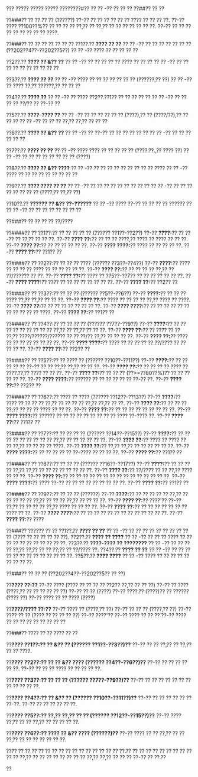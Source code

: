 ??? ????? ????? ????? ????????#?? ?? ?? -?? ?? ?? ??
??##?? ?? ??

??###?? ?? ?? ?? ?? (??????)
??-?? ?? ?? ?? ?? ?? ?? ???? ?? ?? ?? ??.
??-?? ???? ??100??%?? ?? ?? ?? ?? ??,?? ?? ??,?? ?? ?? ?? ?? ?? ?? ??.
??-?? ?? ?? ?? ?? ?? ?? ?? ?? ?? ????.

??###?? ?? ?? ?? ?? ?? ?? ??
??1??.?? **???? ?? ??**
??  ?? -?? ?? ?? ?? ?? ?? ?? ?? (??202??4??-??202??5??)
??  ?? -?? ???? ?? ?? ?? ?? ??

??2??.?? **???? ?? &?? ??**
??  ?? -?? ?? ?? ?? ?? ?? ???? ?? ?? ??
??  ?? -?? ?? ?? ?? ?? ?? ?? ?? ?? ?? ??

??3??.?? **???? ?? ??**
??  ?? -?? ???? ?? ?? ?? ?? ?? ?? ?? (??????,?? ??)
??  ?? -?? ?? ???? ??,?? ??????,?? ?? ?? ??

??4??.?? **???? ??**
??  ?? -?? ?? ???? ??2??.??1?? ?? ?? ?? ?? ??
??  ?? -?? ?? ?? ?? ?? ??/?? ?? ??-?? ??

??5??.?? **????-???? ??**
??  ?? -?? ?? ?? ?? ?? ?? ?? (????),?? ?? (????/??),?? ?? ?? ??
??  ?? -?? ?? ?? ?? ??,?? ??,?? ?? ?? ??

??6??.?? **???? ?? &?? ??**
??  ?? -?? ?? ??-?? ?? ?? ?? ?? ?? ??
??  ?? -?? ?? ?? ?? ?? ?? ??

??7??.?? **???? ?? ??**
??  ?? -?? ???? ???? ?? ?? ?? ?? ?? (????.??.,?? ???? ??)
??  ?? -?? ?? ?? ?? ?? ?? ?? ?? ?? (????)

??8??.?? **???? ?? &?? ????**
??  ?? -?? ?? ?? ?? ?? ?? ?? ?? ?? ?? ????
??  ?? -?? ???? ?? ?? ?? ?? ?? ?? ?? ?? ??

??9??.?? **???? ???? ?? ??**
??  ?? -?? ?? ?? ?? ?? ?? ?? ?? ?? ??
??  ?? -?? ?? ?? ?? ?? ?? ?? ?? ?? (????,?? ??,?? ??)

??10??.?? **?????? ?? &?? ??-??????**
??   ?? -?? ???? ??-?? ?? ?? ?? ?? ?????? ??
??   ?? -?? ?? ?? ?? ?? ?? ?? ?? ??

??###?? ?? ?? ?? ?? ??/????

??####?? ?? ??1??:?? ?? ?? ?? ?? ?? (?????? ??1??-??2??)
??-?? **????:**?? ?? ??-?? ?? ??,?? ?? ?? ??.
??-?? **???? ??:**?? ?? ?? ?? ????,?? ???? ?? ???? ?? ?? ??.
??-?? **???? ??:**?? ?? ?? ?? ?? ?? ??.
??-?? **???? ????:**?? ???? ?? ?? ?? ?? ??.
??-?? **???? ??:**?? ??1?? ??

??####?? ?? ??2??:?? ?? ?? ?? ???? (?????? ??3??-??4??)
??-?? **????:**?? ???? ?? ?? ?? ?? ???? ?? ?? ?? ?? ?? ??.
??-?? **???? ??:**?? ?? ?? ?? ?? ??,?? ?? ??/?????? ?? ??.
??-?? **???? ??:**?? ???? ?? ??5??-??7?? ?? ?? ?? ?? ?? ?? ??.
??-?? **???? ????:**?? ???? ?? ?? ?? ?? ?? ?? ?? ??.
??-?? **???? ??:**?? ??2?? ??

??####?? ?? ??3??:?? ?? ?? ?? (?????? ??5??-??6??)
??-?? **????:**?? ?? ?? ?? ???? ??,?? ??,?? ?? ?? ??.
??-?? **???? ??:**?? ???? ?? ?? ?? ?? ??,?? ???? ?? ????.
??-?? **???? ??:**?? ?? ?? ?? ?? ?? ?? ?? ??.
??-?? **???? ????:**?? ?? ?? ?? ?? ?? ?? ?? ?? ?? ?? ?? ????.
??-?? **???? ??:**?? ??1?? ??

??####?? ?? ??4??:?? ?? ?? ?? ?? (?????? ??7??-??9??)
??-?? **????:**?? ?? ?? ?? ?? ?? ?? ?? ?? ?? ??,?? ?? ??,?? ?? ?? ??.
??-?? **???? ??:**?? ?? ???? ?? ?? ??,?? ????/??????/?????? ?? ?? ??/?? ??,?? ?? ?? ?? ??.
??-?? **???? ??:**?? ???? ?? ?? ?? ?? ?? ?? ?? ??.
??-?? **???? ????:**?? ???? ?? ?? ?? ?? ?? ??/???? ?? ?? ?? ?? ??.
??-?? **???? ??:**?? ??2?? ??

??####?? ?? ??5??:?? ?? ???? ?? (?????? ??10??-??11??)
??-?? **????:**?? ?? ?? ?? ?? ?? ??-?? ?? ?? ??,?? ??,?? ?? ?? ??.
??-?? **???? ??:**?? ?? ?? ?? ?? ???? ?? ????.??,?? ???? ?? ?? ??.
??-?? **???? ??:**?? ?? ?? ?? (??>=??80??%)?? ?? ?? ?? ?? ?? ??.
??-?? **???? ????:**?? ?????? ?? ?? ?? ?? ?? ?? ??-?? ??.
??-?? **???? ??:**?? ??2?? ??

??####?? ?? ??6??:?? ???? ?? ???? (?????? ??12??-??13??)
??-?? **????:**?? ???? ?? ?? ?? ?? ??,?? ?? ?? ?? ?? ??,?? ??,?? ?? ??.
??-?? **???? ??:**?? ?? ?? ?? ??;?? ?? ?? ?? ???? ?? ?? ??.
??-?? **???? ??:**?? ?? ?? ?? ?? ?? ?? ?? ?? ??.
??-?? **???? ????:**?? ?????? ?? ?? ?? ?? ?? ?? ?? ?? ?? ???? ??-???? ??.
??-?? **???? ??:**?? ??1?? ??

??####?? ?? ??7??:?? ?? ?? ?? ?? (?????? ??14??-??15??)
??-?? **????:**?? ?? ?? ?? ?? ?? ?? ?? ?? ?? ??,?? ?? ?? ?? ?? ?? ??.
??-?? **???? ??:**?? ???? ?? ???? ?? ?? ??,?? ?? ?? ?? ?? ????.
??-?? **???? ??:**?? ??,?? ??,?? ?? ?? ?? ?? ?? ??.
??-?? **???? ????:**?? ?? ?? ?? ?? ?? ??-???? ?? ?? ?? ??.
??-?? **???? ??:**?? ??1?? ??

??####?? ?? ??8??:?? ?? ?? ?? (?????? ??16??-??17??)
??-?? **????:**?? ?? ?? ?? ?? ??,?? ??,?? ?? ?? ?? ?? ?? ?? ?? ??.
??-?? **???? ??:**?? ??/???? ?? ?? ??,?? ???? ?? ?? ??.
??-?? **???? ??:**?? ?? ?? ?? ?? ?? ?? ?? ?? ?? ?? ?? ?? ?? ?? ??.
??-?? **???? ????:**?? ???? ??-?? ?? ?? ?? ?? ?? ?? ?? ?? ??.
??-?? **???? ??:**?? ??1?? ??

??####?? ?? ??9??:?? ?? ?? ?? (??????)
??-?? **????:**?? ?? ?? ?? ?? ?? ??,?? ?? ?? ?? ?? ?? ??,?? ?? ?? ?? ??,?? ?? ?? ?? ??.
??-?? **???? ??:**?? ????'?? ??-?? ??,?? ?? ?? ?? ?? ??,?? ???? ?? ?? ?? ??.
??-?? **???? ??:**?? ?? ?? ?? ?? ?? ?? ?? ???? ?? ??.
??-?? **???? ????:**?? ?? ?? ?? ?? ?? ?? ?? ?? ?? ?? ?? ?? ??.
??-?? **???? ??:**?? ????

??###?? ?????? ?? ??
??1??.?? **???? ?? ??**
??  ?? -?? ?? ?? ?? ?? ?? ?? ?? ?? ?? ?? (???? ?? ?? ?? ?? ?? ??).
??2??.?? **???? ?? ????**
??  ?? -?? ?? ?? ?? ???? ?? ?? ?? ?? ?? ?? ?? ?? ?? ?? ??.
??3??.?? **????-???? ?? ????????**
??  ?? -?? ?? ?? ?? ?? ??,?? ??,?? ?? ?? ??;?? ?? ??/???? ??.
??4??.?? **???? ?? ??**
??  ?? -?? ?? ?? ?? ?? ?? ?? ?? ?? ?? ?? ?? ?? ??.
??5??.?? **???? ????**
??  ?? -?? ???? ?? ?? ?? ?? ?? ?? ?? ?? ??.

??###?? ?? ?? ?? (??202??4??-??202??5?? ?? ??)

??**???? ??:??**
??-?? ???? (???? ?? ?? ?? ?? ??2?? ??,?? ?? ?? ??)
??-?? ?? ???? (????,?? ?? ?? ?? ?? ?? ??)
??-?? ?? ?? (????)
??-?? ????.?? (????)?? ?? ?????? (???? ??)
??-?? ???? ?? ?? ???? (????)

??**????/???? ??:??**
??-?? ???? ?? (????,?? ??)
??-?? ?? ?? ?? (????,?? ??)
??-?? ???? ?? ?? (???? ?? ?? ?? ?? ??)
??-?? ????'?? ??-?? ???? ?? ?? ??
??-?? ???? ?? ?? ?? ?? ?? ?? ?? ?? ??

??###?? ???? ?? ?? ???? ?? ??

??**???? ??1??:?? ?? &?? ?? (?????? ??1??-??3??)??**
??-?? ?? ?? ??,?? ?? ??,?? ?? ?? ????.

??**???? ??2??:?? ?? ?? &?? ???? (?????? ??4??-??6??)??**
??-?? ?? ?? ?? ?? ?? ??.
??-?? ?? ?? ?? ???? ?? ?? ?? ?? ??.

??**???? ??3??:?? ?? ?? ?? (?????? ??7??-??9??)??**
??-?? ?? ?? ?? ?? ?? ?? ?? ?? ?? ?? ?? ??.

??**???? ??4??:?? ?? &?? ?? (?????? ??10??-??11??)??**
??-?? ?? ?? ?? ?? ?? ?? ??-??.
??-?? ?? ?? ?? ?? ?? ??.

??**???? ??5??:?? ??,?? ??,?? ?? ?? (?????? ??12??-??15??)??**
??-?? ???? ??,?? ?? ?? ??,?? ?? ?? ?? ?? ??.

??**???? ??6??:?? ???? ?? &?? ???? (??????)??**
??-?? ???? ?? ?? ??,?? ?? ?? ??,?? ?? ?? ?? ?? ?? ?? ??.

???? ?? ?? ?? ?? ?? ?? ?? ?? ?? ?? ?? ?? ?? ?? ?? ??.?? ?? ?? ?? ?? ?? ?? ?? ?? ?? ?? ?? ??,?? ?? ?? ?? ?? ?? ?? ?? ?? ??,?? ??,?? ?? ?? ?? ??-?? ?? ??.??

??